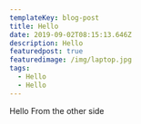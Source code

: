 ```yaml
---
templateKey: blog-post
title: Hello
date: 2019-09-02T08:15:13.646Z
description: Hello
featuredpost: true
featuredimage: /img/laptop.jpg
tags:
  - Hello
  - Hello
---
```

Hello From the other side
